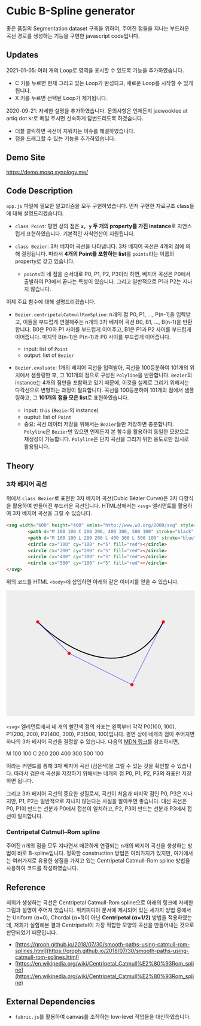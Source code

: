 # Cubic B-Spline generator
좋은 품질의 Segmentation dataset 구축을 위하여, 주어진 점들을 지나는 부드러운 곡선 경로를 생성하는 기능을 구현한 javascript code입니다.

## Updates

2021-01-05: 여러 개의 Loop로 영역을 표시할 수 있도록 기능을 추가하였습니다.
  - C 키를 누르면 현재 그리고 있는 Loop가 완성되고, 새로운 Loop를 시작할 수 있게 됩니다.
  - X 키를 누르면 선택된 Loop가 제거됩니다.

2020-09-21: 자세한 설명을 추가하였습니다. 문의사항은 언제든지 jaewooklee at artiq dot kr로 메일 주시면 신속하게 답변드리도록 하겠습니다. 
  - 더블 클릭하면 곡선이 지워지는 이슈를 해결하였습니다. 
  - 점을 드래그할 수 있는 기능을 추가하였습니다.

## Demo Site
https://demo.mosq.synology.me/

## Code Description
`app.js` 파일에 필요한 알고리즘을 모두 구현하였습니다. 먼저 구현한 자료구조 class들에 대해 설명드리겠습니다.

- `class Point`: 평면 상의 점은 **`x, y` 두 개의 property를 가진 instance**로 자연스럽게 표현하였습니다. 기본적인 사칙연산이 지원됩니다.

- `class Bezier`: 3차 베지어 곡선을 나타냅니다. 3차 베지어 곡선은 4개의 점에 의해 결정됩니다. 따라서 **4개의 Point를 포함하는 list**를 `points`라는 이름의 property로 갖고 있습니다.
  - `points`의 네 점을 순서대로 P0, P1, P2, P3이라 하면, 베지어 곡선은 P0에서 출발하여 P3에서 끝나는 특성이 있습니다. 그리고 일반적으로 P1과 P2는 지나지 않습니다.

이제 주요 함수에 대해 설명드리겠습니다.

- `Bezier.centripetalCatmullRomSpline`: n개의 점 P0, P1, ..., P(n-1)을 입력받고, 이들을 부드럽게 연결해주는 n개의 3차 베지어 곡선 B0, B1, ..., B(n-1)을 반환합니다. B0은 P0와 P1 사이를 부드럽게 이어주고, B1은 P1과 P2 사이를 부드럽게 이어줍니다. 마지막 B(n-1)은 P(n-1)과 P0 사이를 부드럽게 이어줍니다.
  - input: list of `Point`
  - output: list of `Bezier`

- `Bezier.evaluate`: 1개의 베지어 곡선을 입력받아, 곡선을 100등분하여 101개의 위치에서 샘플링한 후, 그 101개의 점으로 구성된 `Polyline`을 반환합니다. `Bezier`의 instance는 4개의 점만을 포함하고 있기 때문에, 이것을 실제로 그리기 위해서는 다각선으로 변형하는 과정이 필요합니다. 곡선을 100등분하여 101개의 점에서 샘플링하고, 그 **101개의 점을 모은 list**로 표현하였습니다.
  - input: `this` (`Bezier`의 instance)
  - ouptut: list of `Point`
  - 중요: 곡선 데이터 저장을 위해서는 `Bezier`들만 저장하면 충분합니다. `Polyline`은 `Bezier`만 있으면 언제든지 본 함수를 활용하여 동일한 모양으로 재생성이 가능합니다. `Polyline`은 단지 곡선을 그리기 위한 용도로만 임시로 활용됩니다.

## Theory

### 3차 베지어 곡선

위에서 `class Bezier`로 표현한 3차 베지어 곡선(Cubic Bézier Curve)은 3차 다항식을 활용하여 만들어진 부드러운 곡선입니다. HTML상에서는 `<svg>` 엘리먼트를 활용하여 3차 베지어 곡선을 그릴 수 있습니다. 
```HTML
<svg width="600" height="400" xmlns="http://www.w3.org/2000/svg" style="background-color: #eee" ;="">
        <path d="M 100 100 C 200 200, 400 300, 500 100" stroke="black" stroke-width="3" fill="transparent"></path>
        <path d="M 100 100 L 200 200 L 400 300 L 500 100" stroke="blue" fill="transparent"></path>
        <circle cx="100" cy="100" r="5" fill="red"></circle>
        <circle cx="200" cy="200" r="5" fill="red"></circle>
        <circle cx="400" cy="300" r="5" fill="red"></circle>
        <circle cx="500" cy="100" r="5" fill="red"></circle>
</svg>
```

위의 코드를 HTML `<body>`에 삽입하면 아래와 같은 이미지를 얻을 수 있습니다.

![Bezier](assets/bezier.png)

 `<svg>` 엘리먼트에서 네 개의 빨간색 점의 좌표는 왼쪽부터 각각
P0(100, 100), P1(200, 200), P2(400, 300), P3(500, 100)입니다. 평면 상에 네개의 점이 주어지면 하나의 3차 베지어 곡선을 결정할 수 있습니다. 다음의 [MDN 링크](https://developer.mozilla.org/en-US/docs/Web/SVG/Tutorial/Paths)를 참조하시면,

M 100 100 C 200 200 400 300 500 100

이라는 커맨드를 통해 3차 베지어 곡선 (검은색)을 그릴 수 있는 것을 확인할 수 있습니다. 따라서 검은색 곡선을 저장하기 위해서는 네개의 점 P0, P1, P2, P3의 좌표만 저장하면 됩니다.

그리고 3차 베지어 곡선의 중요한 성질로서, 곡선이 처음과 마지막 점인 P0, P3은 지나지만, P1, P2는 일반적으로 지나지 않는다는 사실을 알아두면 좋습니다. 대신 곡선은 P0, P1이 만드는 선분과 P0에서 접선이 일치하고, P2, P3이 만드는 선분과 P3에서 접선이 일치합니다.


### Centripetal Catmull–Rom spline
주어진 n개의 점을 모두 지나면서 매끈하게 연결되는 n개의 베지어 곡선을 생성하는 방법이 바로 B-spline입니다. 정확한 construction 방법은 여러가지가 있지만, 여기에서는 여러가지로 유용한 성질을 가지고 있는 Centripetal Catmull–Rom spline 방법을 사용하여 코드를 작성하였습니다.


## Reference
저희가 생성하는 곡선은 Centripetal Catmull-Rom spline으로 아래의 링크에 자세한 그림과 설명이 주어져 있습니다. 위키피디아 문서에 제시되어 있는 세가지 방법 중에서는 Uniform (α=0), Chordal (α=1)이 아닌 **Centripetal (α=1/2)** 방법을 적용하였는데, 저희가 실험해본 결과 Centripetal이 가장 적합한 모양의 곡선을 만들어내는 것으로 판단되었기 때문입니다.
- [https://qroph.github.io/2018/07/30/smooth-paths-using-catmull-rom-splines.html](https://qroph.github.io/2018/07/30/smooth-paths-using-catmull-rom-splines.html)
- [https://en.wikipedia.org/wiki/Centripetal_Catmull%E2%80%93Rom_spline](https://en.wikipedia.org/wiki/Centripetal_Catmull%E2%80%93Rom_spline)


## External Dependencies
- `fabric.js`를 활용하여 canvas를 조작하는 low-level 작업들을 대신하였습니다.
